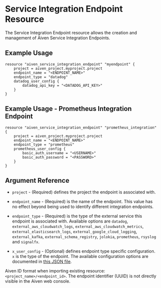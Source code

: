 # Service Integration Endpoint Resource

The Service Integration Endpoint resource allows the creation and management of Aiven Service Integration Endpoints.

## Example Usage

```hcl
resource "aiven_service_integration_endpoint" "myendpoint" {
    project = aiven_project.myproject.project
    endpoint_name = "<ENDPOINT_NAME>"
    endpoint_type = "datadog"
    datadog_user_config {
        datadog_api_key = "<DATADOG_API_KEY>"
    }
}
```

## Example Usage - Prometheus Integration Endpoint

```hcl
resource "aiven_service_integration_endpoint" "prometheus_integration" {
    project = aiven_project.myproject.project
    endpoint_name = "<ENDPOINT_NAME>"
    endpoint_type = "prometheus"
    prometheus_user_config {
        basic_auth_username = "<USERNAME>"
        basic_auth_password = "<PASSWORD>"
    }
}
```

## Argument Reference

* `project` - (Required) defines the project the endpoint is associated with.

* `endpoint_name` - (Required) is the name of the endpoint. This value has no effect beyond being used
to identify different integration endpoints.

* `endpoint_type` - (Required) is the type of the external service this endpoint is associated with.
Available options are `datadog`, `external_aws_cloudwatch_logs`, `external_aws_cloudwatch_metrics`, `external_elasticsearch_logs`, `external_google_cloud_logging`, `external_kafka`, `external_schema_registry`, `jolokia`, `prometheus`, `rsyslog` and `signalfx`.

* `x_user_config` - (Optional) defines endpoint type specific configuration. `x` is the type of the
endpoint. The available configuration options are documented in
[this JSON file](https://github.com/aiven/terraform-provider-aiven/tree/master/aiven/templates/integration_endpoints_user_config_schema.json).

Aiven ID format when importing existing resource: `<project_name>/<endpoint_id>`. The
endpoint identifier (UUID) is not directly visible in the Aiven web console.